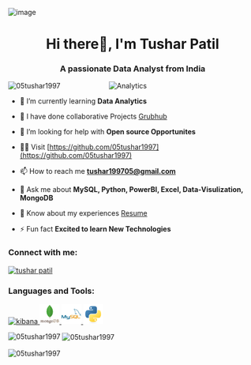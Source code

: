 ![image](https://github.com/05tushar1997/05tushar1997/assets/161101934/af42f8ec-cb6e-48f7-afdb-18d160c1a353)
<h1 align="center">Hi there👋, I'm Tushar Patil</h1>
<h3 align="center">A passionate Data Analyst from India</h3>

<img align="right" alt="Analytics" width="300" src="https://imarticus.org/blog/wp-content/uploads/2020/09/rt.gif">

<p align="left"> <img src="https://komarev.com/ghpvc/?username=05tushar1997&label=Profile%20views&color=0e75b6&style=flat" alt="05tushar1997" /> </p>

- 🌱 I’m currently learning **Data Analytics**

- 👯 I have done collaborative Projects [Grubhub](https://github.com/PalakAgarwal7/GrubHub)

- 🤝 I’m looking for help with **Open source Opportunites**

- 👨‍💻 Visit [https://github.com/05tushar1997](https://github.com/05tushar1997)

- 📫 How to reach me **tushar199705@gmail.com**

- 💬 Ask me about **MySQL, Python, PowerBI, Excel, Data-Visulization, MongoDB**

- 📄 Know about my experiences [Resume](file:///C:/Users/saran/Downloads/TusharPatil-DataAnalyst-N46y.pdf)

- ⚡ Fun fact **Excited to learn New Technologies**

<h3 align="left">Connect with me:</h3>
<p align="left">
<a href="https://linkedin.com/in/tushar patil" target="blank"><img align="center" src="https://raw.githubusercontent.com/rahuldkjain/github-profile-readme-generator/master/src/images/icons/Social/linked-in-alt.svg" alt="tushar patil" height="30" width="40" /></a>
</p>

<h3 align="left">Languages and Tools:</h3>
<p align="left"> <a href="https://www.elastic.co/kibana" target="_blank" rel="noreferrer"> <img src="https://www.vectorlogo.zone/logos/elasticco_kibana/elasticco_kibana-icon.svg" alt="kibana" width="40" height="40"/> </a> <a href="https://www.mongodb.com/" target="_blank" rel="noreferrer"> <img src="https://raw.githubusercontent.com/devicons/devicon/master/icons/mongodb/mongodb-original-wordmark.svg" alt="mongodb" width="40" height="40"/> </a> <a href="https://www.mysql.com/" target="_blank" rel="noreferrer"> <img src="https://raw.githubusercontent.com/devicons/devicon/master/icons/mysql/mysql-original-wordmark.svg" alt="mysql" width="40" height="40"/> </a> <a href="https://www.python.org" target="_blank" rel="noreferrer"> <img src="https://raw.githubusercontent.com/devicons/devicon/master/icons/python/python-original.svg" alt="python" width="40" height="40"/> </a> </p>

<p><img align="left" src="https://github-readme-stats.vercel.app/api/top-langs?username=05tushar1997&show_icons=true&locale=en&layout=compact" alt="05tushar1997" /></p>

<p>&nbsp;<img align="center" src="https://github-readme-stats.vercel.app/api?username=05tushar1997&show_icons=true&locale=en" alt="05tushar1997" /></p>

<p><img align="center" src="https://github-readme-streak-stats.herokuapp.com/?user=05tushar1997&" alt="05tushar1997" /></p>
